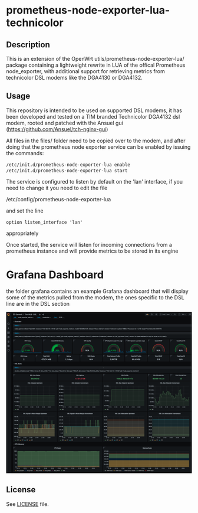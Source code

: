 # prometheus-node-exporter-lua-technicolor

## Description

This is an extension of the OpenWrt utils/prometheus-node-exporter-lua/ package containing a lightweight rewrite in LUA of the offical Prometheus node_exporter, with additional support for retrieving metrics from technicolor DSL modems like the DGA4130 or DGA4132.


## Usage

This repository is intended to be used on supported DSL modems, it has been developed and tested on a TIM branded Technicolor DGA4132 dsl modem, rooted and patched with the Ansuel gui (https://github.com/Ansuel/tch-nginx-gui)

All files in the files/ folder need to be copied over to the modem, and after doing that the prometheus node exporter service can be enabled by issuing the commands:

```
/etc/init.d/prometheus-node-exporter-lua enable
/etc/init.d/prometheus-node-exporter-lua start
```

The service is configured to listen by default on the 'lan' interface, if you need to change it you need to edit the file

/etc/config/prometheus-node-exporter-lua

and set the line

```
option listen_interface 'lan'
```

appropriately

Once started, the service will listen for incoming connections from a prometheus instance and will provide metrics to be stored in its engine


# Grafana Dashboard

the folder grafana contains an example Grafana dashboard that will display some of the metrics pulled from the modem, the ones specific to the DSL line are in the DSL section

![](grafana/technicolor-prometheus-openwrt-dashboard.png)

## License

See [LICENSE](LICENSE) file.
